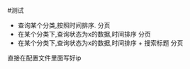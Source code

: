 #测试
+ 查询某个分类,按照时间排序. 分页
+ 在某个分类下,查询状态为x的数据,时间排序 分页
+ 在某个分类下,查询状态为x的数据,时间排序 + 搜索标题 分页


直接在配置文件里面写好ip